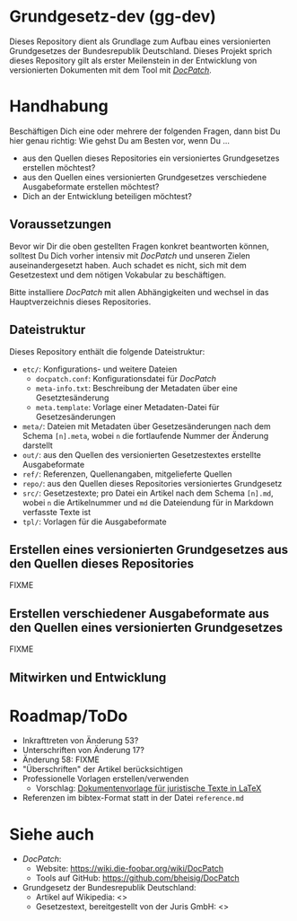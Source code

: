 #   Grundgesetz-dev (gg-dev)

Dieses Repository dient als Grundlage zum Aufbau eines versionierten Grundgesetzes der Bundesrepublik Deutschland. Dieses Projekt sprich dieses Repository gilt als erster Meilenstein in der Entwicklung von versionierten Dokumenten mit dem Tool mit _[DocPatch](https://wiki.die-foobar.org/wiki/DocPatch)_.

#   Handhabung

Beschäftigen Dich eine oder mehrere der folgenden Fragen, dann bist Du hier genau richtig: Wie gehst Du am Besten vor, wenn Du ...

*   aus den Quellen dieses Repositories ein versioniertes Grundgesetzes erstellen möchtest?
*   aus den Quellen eines versionierten Grundgesetzes verschiedene Ausgabeformate erstellen möchtest?
*   Dich an der Entwicklung beteiligen möchtest?

##  Voraussetzungen

Bevor wir Dir die oben gestellten Fragen konkret beantworten können, solltest Du Dich vorher intensiv mit _DocPatch_ und unseren Zielen auseinandergesetzt haben. Auch schadet es nicht, sich mit dem Gesetzestext und dem nötigen Vokabular zu beschäftigen.

Bitte installiere _DocPatch_ mit allen Abhängigkeiten und wechsel in das Hauptverzeichnis dieses Repositories.

##   Dateistruktur

Dieses Repository enthält die folgende Dateistruktur:

*   `etc/`: Konfigurations- und weitere Dateien
    *   `docpatch.conf`: Konfigurationsdatei für _DocPatch_
    *   `meta-info.txt`: Beschreibung der Metadaten über eine Gesetztesänderung
    *   `meta.template`: Vorlage einer Metadaten-Datei für Gesetzesänderungen
*   `meta/`: Dateien mit Metadaten über Gesetzesänderungen nach dem Schema `[n].meta`, wobei `n` die fortlaufende Nummer der Änderung darstellt
*   `out/`: aus den Quellen des versionierten Gesetzestextes erstellte Ausgabeformate
*   `ref/`: Referenzen, Quellenangaben, mitgelieferte Quellen
*   `repo/`: aus den Quellen dieses Repositories versioniertes Grundgesetz
*   `src/`: Gesetzestexte; pro Datei ein Artikel nach dem Schema `[n].md`, wobei `n` die Artikelnummer und `md` die Dateiendung für in Markdown verfasste Texte ist
*   `tpl/`: Vorlagen für die Ausgabeformate

##  Erstellen eines versionierten Grundgesetzes aus den Quellen dieses Repositories

FIXME

##  Erstellen verschiedener Ausgabeformate aus den Quellen eines versionierten Grundgesetzes

FIXME

##  Mitwirken und Entwicklung

#   Roadmap/ToDo

*   Inkrafttreten von Änderung 53?
*   Unterschriften von Änderung 17?
*   Änderung 58: FIXME
*   "Überschriften" der Artikel berücksichtigen 
*   Professionelle Vorlagen erstellen/verwenden
    *   Vorschlag: [Dokumentenvorlage für juristische Texte in LaTeX](http://www.jurawiki.de/LaTeX)
*   Referenzen im bibtex-Format statt in der Datei `reference.md`

#   Siehe auch

*   _DocPatch_:
    *   Website: <https://wiki.die-foobar.org/wiki/DocPatch>
    *   Tools auf GitHub: <https://github.com/bheisig/DocPatch>
*   Grundgesetz der Bundesrepublik Deutschland:
    *   Artikel auf Wikipedia: <>
    *   Gesetzestext, bereitgestellt von der Juris GmbH: <>
